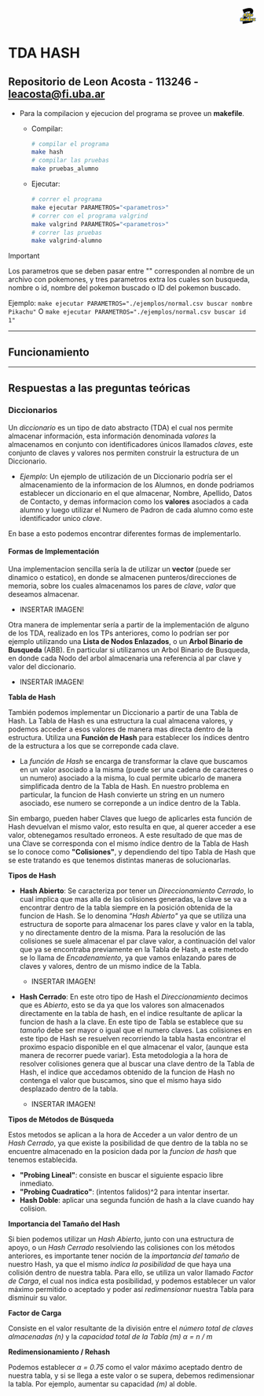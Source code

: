 <div align="right">
<img width="32px" src="img/algo2.svg">
</div>

# TDA HASH

## Repositorio de Leon Acosta - 113246 - leacosta@fi.uba.ar

- Para la compilacion y ejecucion del programa se provee un **makefile**.

  - Compilar:

    ```bash
    # compilar el programa
    make hash
    # compilar las pruebas
    make pruebas_alumno
    ```

  - Ejecutar:

    ```bash
    # correr el programa
    make ejecutar PARAMETROS="<parametros>"
    # correr con el programa valgrind
    make valgrind PARAMETROS="<parametros>"
    # correr las pruebas
    make valgrind-alumno
    ```

> [!IMPORTANT]
> Los parametros que se deben pasar entre "" corresponden al nombre de un archivo con pokemones, y tres parametros extra los cuales son busqueda, nombre o id, nombre del pokemon buscado o ID del pokemon buscado.
>
> Ejemplo: `make ejecutar PARAMETROS="./ejemplos/normal.csv buscar nombre Pikachu"` O `make ejecutar PARAMETROS="./ejemplos/normal.csv buscar id 1"`

--- 

##  Funcionamiento


---

## Respuestas a las preguntas teóricas

### Diccionarios

Un _diccionario_ es un tipo de dato abstracto (TDA) el cual nos permite almacenar información, esta información denominada _valores_ la almacenamos en conjunto con identificadores únicos llamados _claves_, este conjunto de claves y valores nos permiten construir la estructura de un Diccionario.

- _Ejemplo_: Un ejemplo de utilización de un Diccionario podría ser el almacenamiento de la informacion de los Alumnos, en donde podriamos establecer un diccionario en el que almacenar, Nombre, Apellido, Datos de Contacto, y demas informacion como los **valores** asociados a cada alumno y luego utilizar el Numero de Padron de cada alumno como este identificador unico _clave_.

En base a esto podemos encontrar diferentes formas de implementarlo.

#### Formas de Implementación

Una implementacion sencilla sería la de utilizar un **vector** (puede ser dinamico o estatico), en donde se almacenen punteros/direcciones de memoria, sobre los cuales almacenamos los pares de _clave_, _valor_ que deseamos almacenar.

- INSERTAR IMAGEN!

Otra manera de implementar sería a partir de la implementación de alguno de los TDA, realizado en los TPs anteriores, como lo podrían ser por ejemplo utilizando una **Lista de Nodos Enlazados**, o un **Arbol Binario de Busqueda** (ABB).
En particular si utilizamos un Arbol Binario de Busqueda, en donde cada Nodo del arbol almacenaria una referencia al par clave y valor del diccionario.

- INSERTAR IMAGEN!

**Tabla de Hash**

También podemos implementar un Diccionario a partir de una Tabla de Hash.
La Tabla de Hash es una estructura la cual almacena valores, y podemos acceder a esos valores de manera mas directa dentro de la estructura.
Utiliza una **Función de Hash** para establecer los índices dentro de la estructura a los que se correponde cada clave.
- La _función de Hash_ se encarga de transformar la clave que buscamos en un valor asociado a la misma (puede ser una cadena de caracteres o un numero) asociado a la misma, lo cual permite ubicarlo de manera simplificada dentro de la Tabla de Hash.
En nuestro problema en particular, la funcion de Hash convierte un string en un numero asociado, ese numero se correponde a un indice dentro de la Tabla.

Sin embargo, pueden haber Claves que luego de aplicarles esta función de Hash devuelvan el mismo valor, esto resulta en que, al querer acceder a ese valor, obtenegamos resultado erroneos.
A este resultado de que mas de una Clave se corresponda con el mismo índice dentro de la Tabla de Hash se lo conoce como **"Colisiones"**, y dependiendo del tipo Tabla de Hash que se este tratando es que tenemos distintas maneras de solucionarlas. 

**Tipos de Hash**

- **Hash Abierto**: Se caracteriza por tener un _Direccionamiento Cerrado_, lo cual implica que mas alla de las colisiones generadas, la clave se va a encontrar dentro de la tabla siempre en la posición obtenida de la funcion de Hash. Se lo denomina _"Hash Abierto"_ ya que se utiliza una estructura de soporte para almacenar los pares clave y valor en la tabla, y no directamente dentro de la misma.
Para la resolución de las colisiones se suele almacenar el par clave valor, a continuación del valor que ya se encontraba previamente en la Tabla de Hash, a este metodo se lo llama de _Encadenamiento_, ya que vamos enlazando pares de claves y valores, dentro de un mismo indice de la Tabla.

	- INSERTAR IMAGEN!

- **Hash Cerrado**: En este otro tipo de Hash el _Direccionamiento_ decimos que es _Abierto_, esto se da ya que los valores son almacenados directamente en la tabla de hash, en el indice resultante de aplicar la funcion de hash a la clave.
En este tipo de Tabla se establece que su _tamaño_ debe ser mayor o igual que el numero claves.
Las colisiones en este tipo de Hash se resuelven recorriendo la tabla hasta encontrar el proximo espacio disponible en el que almacenar el valor, (aunque esta manera de recorrer puede variar).
Esta metodologia a la hora de resolver colisiones genera que al buscar una clave dentro de la Tabla de Hash, el indice que accedamos obtenido de la funcion de Hash no contenga el valor que buscamos, sino que el mismo haya sido desplazado dentro de la tabla.

	- INSERTAR IMAGEN!

**Tipos de Métodos de Búsqueda**

Estos metodos se aplican a la hora de Acceder a un valor dentro de un _Hash Cerrado_, ya que existe la posibilidad de que dentro de la tabla no se encuentre almacenado en la posicion dada por la _funcion de hash_ que tenemos establecida. 

- **"Probing Lineal"**: consiste en buscar el siguiente espacio libre inmediato.
- **"Probing Cuadratico"**: (intentos falidos)^2 para intentar insertar.
- **Hash Doble**: aplicar una segunda función de hash a la clave cuando hay colision.

**Importancia del Tamaño del Hash**

Si bien podemos utilizar un _Hash Abierto_, junto con una estructura de apoyo, o un _Hash Cerrado_ resolviendo las colisiones con los métodos anteriores, es importante tener noción de la _importancia del tamaño_ de nuestro Hash, ya que el mismo _indica la posibilidad_ de que haya una colisión dentro de nuestra tabla.
Para ello, se utiliza un valor llamado *Factor de Carga*, el cual nos indica esta posibilidad, y podemos establecer un valor máximo permitido o aceptado y poder así _redimensionar_ nuestra Tabla para disminuir su valor.

**Factor de Carga**

Consiste en el valor resultante de la división entre el _número total de claves almacenadas (n)_ y la _capacidad total de la Tabla (m)_
_α = n / m_

**Redimensionamiento / Rehash**

Podemos establecer _α = 0.75_ como el valor máximo aceptado dentro de nuestra tabla, y si se llega a este valor o se supera, debemos redimensionar la tabla.
Por ejemplo, aumentar su capacidad _(m)_ al doble.
